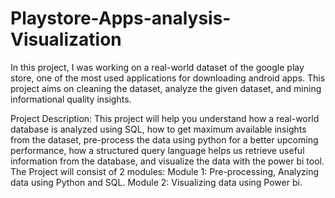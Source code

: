 # Playstore-Apps-analysis-Visualization
In this project, I was working on a real-world dataset of the google play store, one of the most used applications for downloading android apps. This project aims on cleaning the dataset, analyze the given dataset, and mining informational quality insights.

Project Description: 
This project will help you understand how a real-world database is analyzed using SQL, how to get maximum available insights from the dataset, pre-process the data using python for a better upcoming performance, how a structured query language helps us retrieve useful information from the database, and visualize the data with the power bi tool.
The Project will consist of 2 modules:
Module 1: Pre-processing, Analyzing data using Python and SQL.
Module 2: Visualizing data using Power bi.
